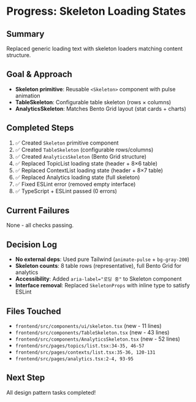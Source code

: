 # Progress: Skeleton Loading States

## Summary
Replaced generic loading text with skeleton loaders matching content structure.

## Goal & Approach
- **Skeleton primitive**: Reusable `<Skeleton>` component with pulse animation
- **TableSkeleton**: Configurable table skeleton (rows × columns)
- **AnalyticsSkeleton**: Matches Bento Grid layout (stat cards + charts)

## Completed Steps
1. ✅ Created `Skeleton` primitive component
2. ✅ Created `TableSkeleton` (configurable rows/columns)
3. ✅ Created `AnalyticsSkeleton` (Bento Grid structure)
4. ✅ Replaced TopicList loading state (header + 8×6 table)
5. ✅ Replaced ContextList loading state (header + 8×7 table)
6. ✅ Replaced Analytics loading state (full skeleton)
7. ✅ Fixed ESLint error (removed empty interface)
8. ✅ TypeScript + ESLint passed (0 errors)

## Current Failures
None - all checks passing.

## Decision Log
- **No external deps**: Used pure Tailwind (`animate-pulse` + `bg-gray-200`)
- **Skeleton counts**: 8 table rows (representative), full Bento Grid for analytics
- **Accessibility**: Added `aria-label="로딩 중"` to Skeleton component
- **Interface removal**: Replaced `SkeletonProps` with inline type to satisfy ESLint

## Files Touched
- `frontend/src/components/ui/skeleton.tsx` (new - 11 lines)
- `frontend/src/components/TableSkeleton.tsx` (new - 43 lines)
- `frontend/src/components/AnalyticsSkeleton.tsx` (new - 52 lines)
- `frontend/src/pages/topics/list.tsx:34-35, 46-57`
- `frontend/src/pages/contexts/list.tsx:35-36, 120-131`
- `frontend/src/pages/analytics.tsx:2-4, 93-95`

## Next Step
All design pattern tasks completed!
